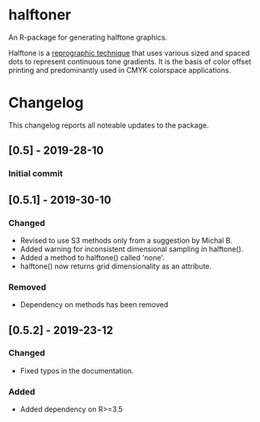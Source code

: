# halftoner
An R-package for generating halftone graphics.

Halftone is a [reprographic technique](https://en.wikipedia.org/wiki/Halftone) that uses various sized and spaced dots to represent continuous tone gradients. It is the basis of color offset printing and predominantly used in CMYK colorspace applications.

# Changelog
This changelog reports all noteable updates to the package.

## [0.5] - 2019-28-10
### Initial commit
## [0.5.1] - 2019-30-10
### Changed
 - Revised to use S3 methods only from a suggestion by Michal B.
 - Added warning for inconsistent dimensional sampling in halftone().
 - Added a method to halftone() called 'none'.
 - halftone() now returns grid dimensionality as an attribute. 
### Removed
 - Dependency on methods has been removed
## [0.5.2] - 2019-23-12
### Changed
 - Fixed typos in the documentation.
 ### Added
 - Added dependency on R>=3.5
